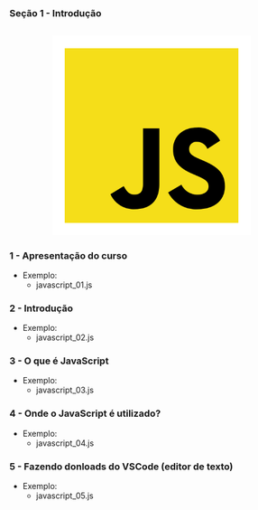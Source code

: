 ##
### Seção 1 - Introdução
##

<p align="center">
  <img alt="...." src="./src/js.png" width="70%">
</p>



### 1 - Apresentação do curso

- Exemplo:
    - javascript_01.js

### 2 - Introdução

- Exemplo:
    - javascript_02.js


### 3 - O que é JavaScript

- Exemplo:
    - javascript_03.js



### 4 - Onde o JavaScript é utilizado?

- Exemplo:
    - javascript_04.js


### 5 - Fazendo donloads do VSCode (editor de texto)

- Exemplo:
    - javascript_05.js










